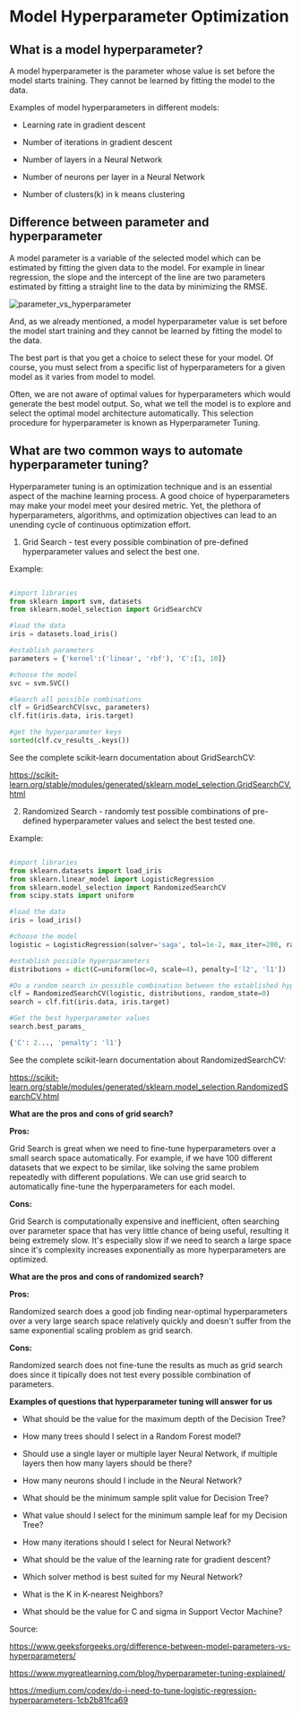 # Model Hyperparameter Optimization

## What is a model hyperparameter?

A model hyperparameter is the parameter whose value is set before the model starts training. They cannot be learned by fitting the model to the data.

Examples of model hyperparameters in different models:

- Learning rate in gradient descent

- Number of iterations in gradient descent

- Number of layers in a Neural Network

- Number of neurons per layer in a Neural Network

- Number of clusters(k) in k means clustering

## Difference between parameter and hyperparameter

A model parameter is a variable of the selected model which can be estimated by fitting the given data to the model. For example in linear regression, the slope and the intercept of the line are two parameters estimated by fitting a straight line to the data by minimizing the RMSE.

![parameter_vs_hyperparameter](https://github.com/4GeeksAcademy/machine-learning-content/blob/master/assets/parameter_vs_hyperparameter.jpg?raw=true)

And, as we already mentioned, a model hyperparameter value is set before the model start training and they cannot be learned by fitting the model to the data.

The best part is that you get a choice to select these for your model. Of course, you must select from a specific list of hyperparameters for a given model as it varies from model to model. 

Often, we are not aware of optimal values for hyperparameters which would generate the best model output. So, what we tell the model is to explore and select the optimal model architecture automatically. This selection procedure for hyperparameter is known as Hyperparameter Tuning.

## What are two common ways to automate hyperparameter tuning?

Hyperparameter tuning is an optimization technique and is an essential aspect of the machine learning process. A good choice of hyperparameters may make your model meet your desired metric. Yet, the plethora of hyperparameters, algorithms, and optimization objectives can lead to an unending cycle of continuous optimization effort.

1. Grid Search - test every possible combination of pre-defined hyperparameter values and select the best one.

Example:

```py

#import libraries
from sklearn import svm, datasets
from sklearn.model_selection import GridSearchCV

#load the data
iris = datasets.load_iris()

#establish parameters
parameters = {'kernel':('linear', 'rbf'), 'C':[1, 10]}

#choose the model
svc = svm.SVC()

#Search all possible combinations
clf = GridSearchCV(svc, parameters)
clf.fit(iris.data, iris.target)

#get the hyperparameter keys
sorted(clf.cv_results_.keys())

```

See the complete scikit-learn documentation about GridSearchCV:

https://scikit-learn.org/stable/modules/generated/sklearn.model_selection.GridSearchCV.html   



2. Randomized Search - randomly test possible combinations of pre-defined hyperparameter values and select the best tested one.

Example:

```py

#import libraries
from sklearn.datasets import load_iris
from sklearn.linear_model import LogisticRegression
from sklearn.model_selection import RandomizedSearchCV
from scipy.stats import uniform

#load the data
iris = load_iris()

#choose the model
logistic = LogisticRegression(solver='saga', tol=1e-2, max_iter=200, random_state=0)

#establish possible hyperparameters
distributions = dict(C=uniform(loc=0, scale=4), penalty=['l2', 'l1'])

#Do a random search in possible combination between the established hyperparameters
clf = RandomizedSearchCV(logistic, distributions, random_state=0)
search = clf.fit(iris.data, iris.target)

#Get the best hyperparameter values
search.best_params_

{'C': 2..., 'penalty': 'l1'}

```

See the complete scikit-learn documentation about RandomizedSearchCV:

https://scikit-learn.org/stable/modules/generated/sklearn.model_selection.RandomizedSearchCV.html   


**What are the pros and cons of grid search?**

**Pros:**

Grid Search is great when we need to fine-tune hyperparameters over a small search space automatically. For example, if we have 100 different datasets that we expect to be similar, like solving the same problem repeatedly with different populations. We can use grid search to automatically fine-tune the hyperparameters for each model.

**Cons:** 

Grid Search is computationally expensive and inefficient, often searching over parameter space that has very little chance of being useful, resulting it being extremely slow. It's especially slow if we need to search a large space since it's complexity increases exponentially as more hyperparameters are optimized.

**What are the pros and cons of randomized search?**

**Pros:**

Randomized search does a good job finding near-optimal hyperparameters over a very large search space relatively quickly and doesn't suffer from the same exponential scaling problem as grid search.

**Cons:**

Randomized search does not fine-tune the results as much as grid search does since it tipically does not test every possible combination of parameters.

**Examples of questions that hyperparameter tuning will answer for us**

- What should be the value for the maximum depth of the Decision Tree?

- How many trees should I select in a Random Forest model?

- Should use a single layer or multiple layer Neural Network, if multiple layers then how many layers should be there?

- How many neurons should I include in the Neural Network?

- What should be the minimum sample split value for Decision Tree?

- What value should I select for the minimum sample leaf for my Decision Tree?

- How many iterations should I select for Neural Network?

- What should be the value of the learning rate for gradient descent?

- Which solver method is best suited for my Neural Network?

- What is the K in K-nearest Neighbors?

- What should be the value for C and sigma in Support Vector Machine?


Source: 

https://www.geeksforgeeks.org/difference-between-model-parameters-vs-hyperparameters/

https://www.mygreatlearning.com/blog/hyperparameter-tuning-explained/

https://medium.com/codex/do-i-need-to-tune-logistic-regression-hyperparameters-1cb2b81fca69
